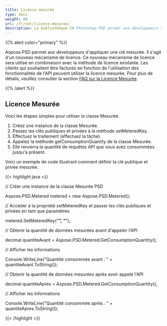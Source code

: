 ```yaml
---
title: Licence mesurée
type: docs
weight: 80
url: /fr/net/licence-mesuree/
description: La bibliothèque C# Photoshop PSD permet aux développeurs d'appliquer une clé mesurée, qui est un nouveau mécanisme de licence et sera utilisée en combinaison avec la méthode de licence existante.
---
```


{{% alert color="primary" %}}

Aspose.PSD permet aux développeurs d'appliquer une clé mesurée. Il s'agit d'un nouveau mécanisme de licence. Ce nouveau mécanisme de licence sera utilisé en combinaison avec la méthode de licence existante. Les clients qui souhaitent être facturés en fonction de l'utilisation des fonctionnalités de l'API peuvent utiliser la licence mesurée. Pour plus de détails, veuillez consulter la section [FAQ sur la Licence Mesurée](https://purchase.aspose.com/faqs/licensing/metered).

{{% /alert %}}
## **Licence Mesurée**
Voici les étapes simples pour utiliser la classe Mesurée.

1. Créez une instance de la classe Mesurée.
1. Passez les clés publiques et privées à la méthode setMeteredKey.
1. Effectuez le traitement (effectuez la tâche).
1. Appelez la méthode getConsumptionQuantity de la classe Mesurée.
1. Elle renverra la quantité de requêtes API que vous avez consommées jusqu'à présent.

Voici un exemple de code illustrant comment définir la clé publique et privée mesurée.

{{< highlight java >}}

// Créer une instance de la classe Mesurée PSD

Aspose.PSD.Metered metered = new Aspose.PSD.Metered();



// Accéder à la propriété setMeteredKey et passer les clés publiques et privées en tant que paramètres

metered.SetMeteredKey("*****", "*****");



// Obtenir la quantité de données mesurées avant d'appeler l'API

decimal quantiteAvant = Aspose.PSD.Metered.GetConsumptionQuantity();



// Afficher les informations

Console.WriteLine("Quantité consommée avant : " + quantiteAvant.ToString());

// Obtenir la quantité de données mesurées après avoir appelé l'API

decimal quantiteApres = Aspose.PSD.Metered.GetConsumptionQuantity();



// Afficher les informations

Console.WriteLine("Quantité consommée après : " + quantiteApres.ToString());

{{< /highlight >}}
